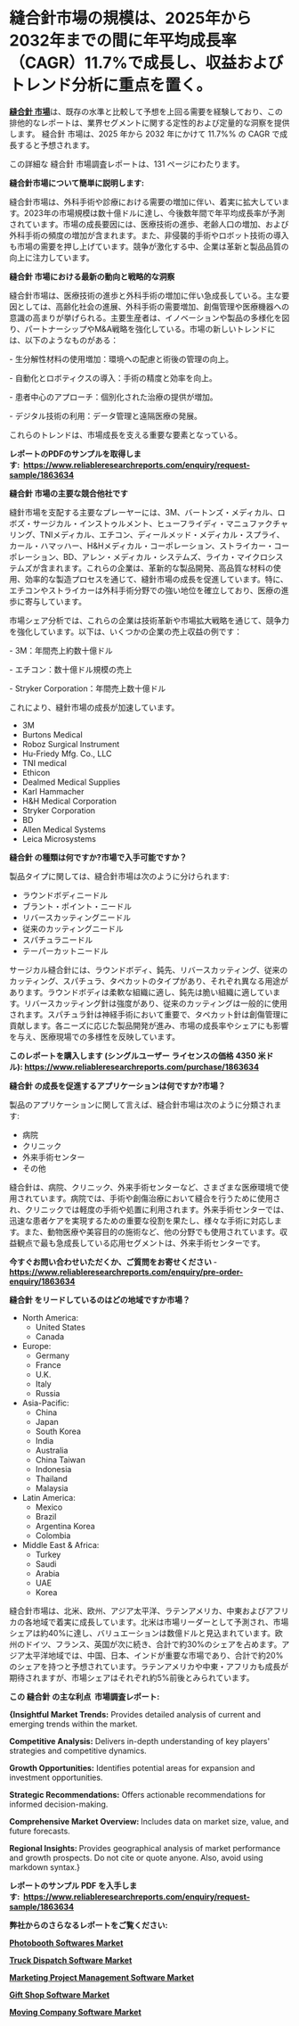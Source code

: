 <p><h1>縫合針市場の規模は、2025年から2032年までの間に年平均成長率（CAGR）11.7%で成長し、収益およびトレンド分析に重点を置く。</h1></p><p data-sourcepos="1:1-1:157"><strong><a href="https://www.reliableresearchreports.com/suture-needles-r1863634?utm_campaign=107&utm_medium=36&utm_source=Github&utm_content=ia&utm_term=06032025&utm_id=suture-needles">縫合針 市場</a></strong>は、既存の水準と比較して予想を上回る需要を経験しており、この排他的なレポートは、業界セグメントに関する定性的および定量的な洞察を提供します。 縫合針 市場は、2025 年から 2032 年にかけて 11.7%% の CAGR で成長すると予想されます。</p>
<p data-sourcepos="3:1-3:50">この詳細な 縫合針 市場調査レポートは、131 ページにわたります。</p>
<p><strong>縫合針市場について簡単に説明します:</strong></p>
<p><p>縫合針市場は、外科手術や診療における需要の増加に伴い、着実に拡大しています。2023年の市場規模は数十億ドルに達し、今後数年間で年平均成長率が予測されています。市場の成長要因には、医療技術の進歩、老齢人口の増加、および外科手術の頻度の増加が含まれます。また、非侵襲的手術やロボット技術の導入も市場の需要を押し上げています。競争が激化する中、企業は革新と製品品質の向上に注力しています。</p></p>
<p><strong>縫合針 市場における最新の動向と戦略的な洞察</strong></p>
<p><p>縫合針市場は、医療技術の進歩と外科手術の増加に伴い急成長している。主な要因としては、高齢化社会の進展、外科手術の需要増加、創傷管理や医療機器への意識の高まりが挙げられる。主要生産者は、イノベーションや製品の多様化を図り、パートナーシップやM&A戦略を強化している。市場の新しいトレンドには、以下のようなものがある：</p><p>- 生分解性材料の使用増加：環境への配慮と術後の管理の向上。</p><p>- 自動化とロボティクスの導入：手術の精度と効率を向上。</p><p>- 患者中心のアプローチ：個別化された治療の提供が増加。</p><p>- デジタル技術の利用：データ管理と遠隔医療の発展。 </p><p>これらのトレンドは、市場成長を支える重要な要素となっている。</p></p>
<p><strong>レポートのPDFのサンプルを取得します</strong><strong>:&nbsp;&nbsp;<a href="https://www.reliableresearchreports.com/enquiry/request-sample/1863634?utm_campaign=107&utm_medium=36&utm_source=Github&utm_content=ia&utm_term=06032025&utm_id=suture-needles">https://www.reliableresearchreports.com/enquiry/request-sample/1863634</a></strong></p>
<p><strong>縫合針 市場の主要な競合他社です</strong></p>
<p><p>縫針市場を支配する主要なプレーヤーには、3M、バートンズ・メディカル、ロボズ・サージカル・インストゥルメント、ヒューフライディ・マニュファクチャリング、TNIメディカル、エチコン、ディールメッド・メディカル・スプライ、カール・ハマッハー、H&Hメディカル・コーポレーション、ストライカー・コーポレーション、BD、アレン・メディカル・システムズ、ライカ・マイクロシステムズが含まれます。これらの企業は、革新的な製品開発、高品質な材料の使用、効率的な製造プロセスを通じて、縫針市場の成長を促進しています。特に、エチコンやストライカーは外科手術分野での強い地位を確立しており、医療の進歩に寄与しています。</p><p>市場シェア分析では、これらの企業は技術革新や市場拡大戦略を通じて、競争力を強化しています。以下は、いくつかの企業の売上収益の例です：</p><p>- 3M：年間売上約数十億ドル</p><p>- エチコン：数十億ドル規模の売上</p><p>- Stryker Corporation：年間売上数十億ドル</p><p>これにより、縫針市場の成長が加速しています。</p></p>
<p><ul><li>3M</li><li>Burtons Medical</li><li>Roboz Surgical Instrument</li><li>Hu-Friedy Mfg. Co., LLC</li><li>TNI medical</li><li>Ethicon</li><li>Dealmed Medical Supplies</li><li>Karl Hammacher</li><li>H&H Medical Corporation</li><li>Stryker Corporation</li><li>BD</li><li>Allen Medical Systems</li><li>Leica Microsystems</li></ul></p>
<p><strong>縫合針 の種類は何ですか?市場で入手可能ですか？</strong></p>
<p>製品タイプに関しては、縫合針市場は次のように分けられます:</p>
<p><ul><li>ラウンドボディニードル</li><li>ブラント・ポイント・ニードル</li><li>リバースカッティングニードル</li><li>従来のカッティングニードル</li><li>スパチュラニードル</li><li>テーパーカットニードル</li></ul></p>
<p><p>サージカル縫合針には、ラウンドボディ、鈍先、リバースカッティング、従来のカッティング、スパチュラ、タペカットのタイプがあり、それぞれ異なる用途があります。ラウンドボディは柔軟な組織に適し、鈍先は脆い組織に適しています。リバースカッティング針は強度があり、従来のカッティングは一般的に使用されます。スパチュラ針は神経手術において重要で、タペカット針は創傷管理に貢献します。各ニーズに応じた製品開発が進み、市場の成長率やシェアにも影響を与え、医療現場での多様性を反映しています。</p></p>
<p><strong>このレポートを購入します (シングルユーザー ライセンスの価格 4350 米ドル):&nbsp;<a href="https://www.reliableresearchreports.com/purchase/1863634?utm_campaign=107&utm_medium=36&utm_source=Github&utm_content=ia&utm_term=06032025&utm_id=suture-needles">https://www.reliableresearchreports.com/purchase/1863634</a></strong></p>
<p><strong>縫合針 の成長を促進するアプリケーションは何ですか?市場？</strong></p>
<p>製品のアプリケーションに関して言えば、縫合針市場は次のように分類されます:</p>
<p><ul><li>病院</li><li>クリニック</li><li>外来手術センター</li><li>その他</li></ul></p>
<p><p>縫合針は、病院、クリニック、外来手術センターなど、さまざまな医療環境で使用されています。病院では、手術や創傷治療において縫合を行うために使用され、クリニックでは軽度の手術や処置に利用されます。外来手術センターでは、迅速な患者ケアを実現するための重要な役割を果たし、様々な手術に対応します。また、動物医療や美容目的の施術など、他の分野でも使用されています。収益観点で最も急成長している応用セグメントは、外来手術センターです。</p></p>
<p><strong>今すぐお問い合わせいただくか、ご質問をお寄せください</strong><strong>&nbsp;</strong>-<strong><a href="https://www.reliableresearchreports.com/enquiry/pre-order-enquiry/1863634?utm_campaign=107&utm_medium=36&utm_source=Github&utm_content=ia&utm_term=06032025&utm_id=suture-needles">https://www.reliableresearchreports.com/enquiry/pre-order-enquiry/1863634</a></strong></p>
<p><strong>縫合針 をリードしているのはどの地域ですか市場？</strong></p>
<p><ul>
    <li>
        North America:
        <ul>
            <li>United States</li>
            <li>Canada</li>
        </ul>
    </li>
    <li>
        Europe:
        <ul>
            <li>Germany</li>
            <li>France</li>
            <li>U.K.</li>
            <li>Italy</li>
            <li>Russia</li>
        </ul>
    </li>
    <li>
        Asia-Pacific:
        <ul>
            <li>China</li>
            <li>Japan</li>
            <li>South Korea</li>
            <li>India</li>
            <li>Australia</li>
            <li>China Taiwan</li>
            <li>Indonesia</li>
            <li>Thailand</li>
            <li>Malaysia</li>
        </ul>
    </li>
    <li>
        Latin America:
        <ul>
            <li>Mexico</li>
            <li>Brazil</li>
            <li>Argentina Korea</li>
            <li>Colombia</li>
        </ul>
    </li>
    <li>
        Middle East & Africa:
        <ul>
            <li>Turkey</li>
            <li>Saudi</li>
            <li>Arabia</li>
            <li>UAE</li>
            <li>Korea</li>
        </ul>
    </li>
    </ul></p>
<p><p>縫合針市場は、北米、欧州、アジア太平洋、ラテンアメリカ、中東およびアフリカの各地域で着実に成長しています。北米は市場リーダーとして予測され、市場シェアは約40%に達し、バリュエーションは数億ドルと見込まれています。欧州のドイツ、フランス、英国が次に続き、合計で約30%のシェアを占めます。アジア太平洋地域では、中国、日本、インドが重要な市場であり、合計で約20%のシェアを持つと予想されています。ラテンアメリカや中東・アフリカも成長が期待されますが、市場シェアはそれぞれ約5%前後とみられています。</p></p>
<p><strong>この 縫合針 の主な利点&nbsp; 市場調査レポート:</strong></p>
<p><strong>{Insightful Market Trends:</strong> Provides detailed analysis of current and emerging trends within the market.</p>
<p><strong>Competitive Analysis:</strong> Delivers in-depth understanding of key players' strategies and competitive dynamics.</p>
<p><strong>Growth Opportunities:</strong> Identifies potential areas for expansion and investment opportunities.</p>
<p><strong>Strategic Recommendations:</strong> Offers actionable recommendations for informed decision-making.</p>
<p><strong>Comprehensive Market Overview: </strong>Includes data on market size, value, and future forecasts.</p>
<p><strong>Regional Insights: </strong>Provides geographical analysis of market performance and growth prospects. Do not cite or quote anyone. Also, avoid using markdown syntax.}</p>
<p><strong>レポートのサンプル PDF を入手します:&nbsp;</strong><strong>&nbsp;<a href="https://www.reliableresearchreports.com/enquiry/request-sample/1863634?utm_campaign=107&utm_medium=36&utm_source=Github&utm_content=ia&utm_term=06032025&utm_id=suture-needles">https://www.reliableresearchreports.com/enquiry/request-sample/1863634</a></strong></p>
<p></p>
<p></p>
<p></p>
<p></p>
<p><strong>弊社からのさらなるレポートをご覧ください:</strong></p>
<p><strong><p><a href="https://github.com/lillybosakoi/Market-Research-Report-List-1/blob/main/photobooth-softwares-market.md?utm_campaign=107&utm_medium=36&utm_source=Github&utm_content=ia&utm_term=06032025&utm_id=suture-needles">Photobooth Softwares Market</a></p><p><a href="https://github.com/siertnamba7u/Market-Research-Report-List-1/blob/main/truck-dispatch-software-market.md?utm_campaign=107&utm_medium=36&utm_source=Github&utm_content=ia&utm_term=06032025&utm_id=suture-needles">Truck Dispatch Software Market</a></p><p><a href="https://github.com/zakkistuey/Market-Research-Report-List-1/blob/main/marketing-project-management-software-market.md?utm_campaign=107&utm_medium=36&utm_source=Github&utm_content=ia&utm_term=06032025&utm_id=suture-needles">Marketing Project Management Software Market</a></p><p><a href="https://github.com/pilukypalis/Market-Research-Report-List-1/blob/main/gift-shop-software-market.md?utm_campaign=107&utm_medium=36&utm_source=Github&utm_content=ia&utm_term=06032025&utm_id=suture-needles">Gift Shop Software Market</a></p><p><a href="https://github.com/boyertrull4r/Market-Research-Report-List-1/blob/main/moving-company-software-market.md?utm_campaign=107&utm_medium=36&utm_source=Github&utm_content=ia&utm_term=06032025&utm_id=suture-needles">Moving Company Software Market</a></p></strong></p>